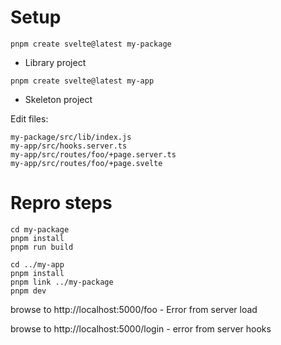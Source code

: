 # Setup

`pnpm create svelte@latest my-package`

-   Library project

`pnpm create svelte@latest my-app`

-   Skeleton project

Edit files:

```
my-package/src/lib/index.js
my-app/src/hooks.server.ts
my-app/src/routes/foo/+page.server.ts
my-app/src/routes/foo/+page.svelte
```

# Repro steps

```
cd my-package
pnpm install
pnpm run build

cd ../my-app
pnpm install
pnpm link ../my-package
pnpm dev
```

browse to http://localhost:5000/foo - Error from server load

browse to http://localhost:5000/login - error from server hooks
